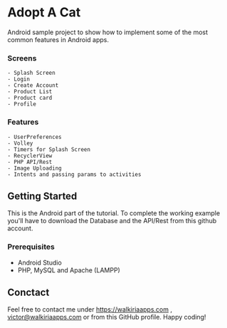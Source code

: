 
# Adopt A Cat

Android sample project to show how to implement some of the most common features in Android apps.

### Screens
```
- Splash Screen  
- Login
- Create Account
- Product List
- Product card
- Profile
```
### Features
```
- UserPreferences
- Volley
- Timers for Splash Screen
- RecyclerView
- PHP API/Rest
- Image Uploading
- Intents and passing params to activities
```

## Getting Started

This is the Android part of the tutorial. To complete the working example you'll have to download the Database and the API/Rest from this github account. 

### Prerequisites

- Android Studio
- PHP, MySQL and Apache (LAMPP)

## Conctact
Feel free to contact me under https://walkiriaapps.com , victor@walkiriaapps.com or from this GitHub profile.
Happy coding!
